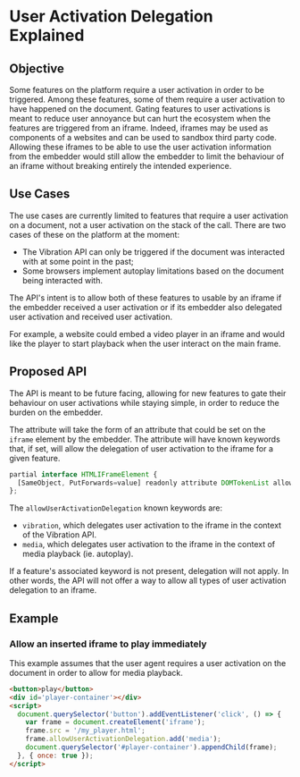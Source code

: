 # User Activation Delegation Explained

## Objective
Some features on the platform require a user activation in order to be triggered. Among these features, some of them require a
user activation to have happened on the document. Gating features to user activations is meant to reduce user annoyance but can
hurt the ecosystem when the features are triggered from an iframe. Indeed, iframes may be used as components of a websites
and can be used to sandbox third party code. Allowing these iframes to be able to use the user activation information from the
embedder would still allow the embedder to limit the behaviour of an iframe without breaking entirely the intended
experience.

## Use Cases
The use cases are currently limited to features that require a user activation on a document, not a user activation on the stack of
the call. There are two cases of these on the platform at the moment:
- The Vibration API can only be triggered if the document was interacted with at some point in the past;
- Some browsers implement autoplay limitations based on the document being interacted with.

The API's intent is to allow both of these features to usable by an iframe if the embedder received a user activation or if its
embedder also delegated user activation and received user activation.

For example, a website could embed a video player in an iframe and would like the player to start playback when the user
interact on the main frame.

## Proposed API
The API is meant to be future facing, allowing for new features to gate their behaviour on user activations while staying
simple, in order to reduce the burden on the embedder.

The attribute will take the form of an attribute that could be set on the `iframe` element by the embedder. The attribute
will have known keywords that, if set, will allow the delegation of user activation to the iframe for a given feature.

```javascript
partial interface HTMLIFrameElement {
  [SameObject, PutForwards=value] readonly attribute DOMTokenList allowUserActivationDelegation;
};
```

The `allowUserActivationDelegation` known keywords are:
 - `vibration`, which delegates user activation to the iframe in the context of the Vibration API.
 - `media`, which delegates user activation to the iframe in the context of media playback (ie. autoplay).

If a feature's associated keyword is not present, delegation will not apply. In other words, the API will not offer a way to
allow all types of user activation delegation to an iframe.

## Example

### Allow an inserted iframe to play immediately

This example assumes that the user agent requires a user activation on the document in order to allow for media playback.

```html
<button>play</button>
<div id='player-container'></div>
<script>
  document.querySelector('button').addEventListener('click', () => {
    var frame = document.createElement('iframe');
    frame.src = '/my_player.html';
    frame.allowUserActivationDelegation.add('media');
    document.querySelector('#player-container').appendChild(frame);
  }, { once: true });
</script>
```
